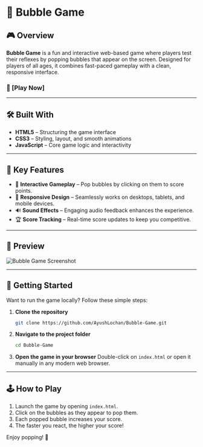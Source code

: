 # 🫧 Bubble Game

## 🎮 Overview

**Bubble Game** is a fun and interactive web-based game where players test their reflexes by popping bubbles that appear on the screen. Designed for players of all ages, it combines fast-paced gameplay with a clean, responsive interface.

### 🔗 [Play Now]

---

## 🛠️ Built With

* **HTML5** – Structuring the game interface
* **CSS3** – Styling, layout, and smooth animations
* **JavaScript** – Core game logic and interactivity

---

## 🚀 Key Features

* 🎯 **Interactive Gameplay** – Pop bubbles by clicking on them to score points.
* 📱 **Responsive Design** – Seamlessly works on desktops, tablets, and mobile devices.
* 🔊 **Sound Effects** – Engaging audio feedback enhances the experience.
* 🏆 **Score Tracking** – Real-time score updates to keep you competitive.

---

## 📸 Preview

![Bubble Game Screenshot](https://github.com/user-attachments/assets/650c21ac-301a-4d95-8260-b735e3e7cbd3)

---

## 🔧 Getting Started

Want to run the game locally? Follow these simple steps:

1. **Clone the repository**

   ```bash
   git clone https://github.com/AyushLochan/Bubble-Game.git
   ```

2. **Navigate to the project folder**

   ```bash
   cd Bubble-Game
   ```

3. **Open the game in your browser**
   Double-click on `index.html` or open it manually in any modern web browser.

---

## 🕹️ How to Play

1. Launch the game by opening `index.html`.
2. Click on the bubbles as they appear to pop them.
3. Each popped bubble increases your score.
4. The faster you react, the higher your score!

Enjoy popping! 🎉

